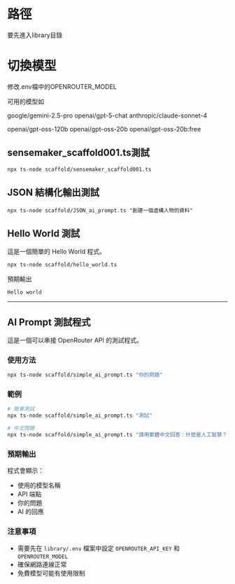 # 路徑
要先進入library目錄


# 切換模型

修改.env檔中的OPENROUTER_MODEL

可用的模型如

google/gemini-2.5-pro
openai/gpt-5-chat
anthropic/claude-sonnet-4

openai/gpt-oss-120b
openai/gpt-oss-20b
openai/gpt-oss-20b:free


## sensemaker_scaffold001.ts測試

```
npx ts-node scaffold/sensemaker_scaffold001.ts
```


## JSON 結構化輸出測試

```
npx ts-node scaffold/JSON_ai_prompt.ts "創建一個虛構人物的資料"
```



## Hello World 測試

這是一個簡單的 Hello World 程式。

```bash
npx ts-node scaffold/hello_world.ts
```

預期輸出

```
Hello world
```

---

## AI Prompt 測試程式

這是一個可以串接 OpenRouter API 的測試程式。

### 使用方法

```bash
npx ts-node scaffold/simple_ai_prompt.ts "你的問題"
```

### 範例

```bash
# 簡單測試
npx ts-node scaffold/simple_ai_prompt.ts "測試"

# 中文問題
npx ts-node scaffold/simple_ai_prompt.ts "請用繁體中文回答：什麼是人工智慧？"
```

### 預期輸出

程式會顯示：
- 使用的模型名稱
- API 端點
- 你的問題
- AI 的回應

### 注意事項

- 需要先在 `library/.env` 檔案中設定 `OPENROUTER_API_KEY` 和 `OPENROUTER_MODEL`
- 確保網路連線正常
- 免費模型可能有使用限制

